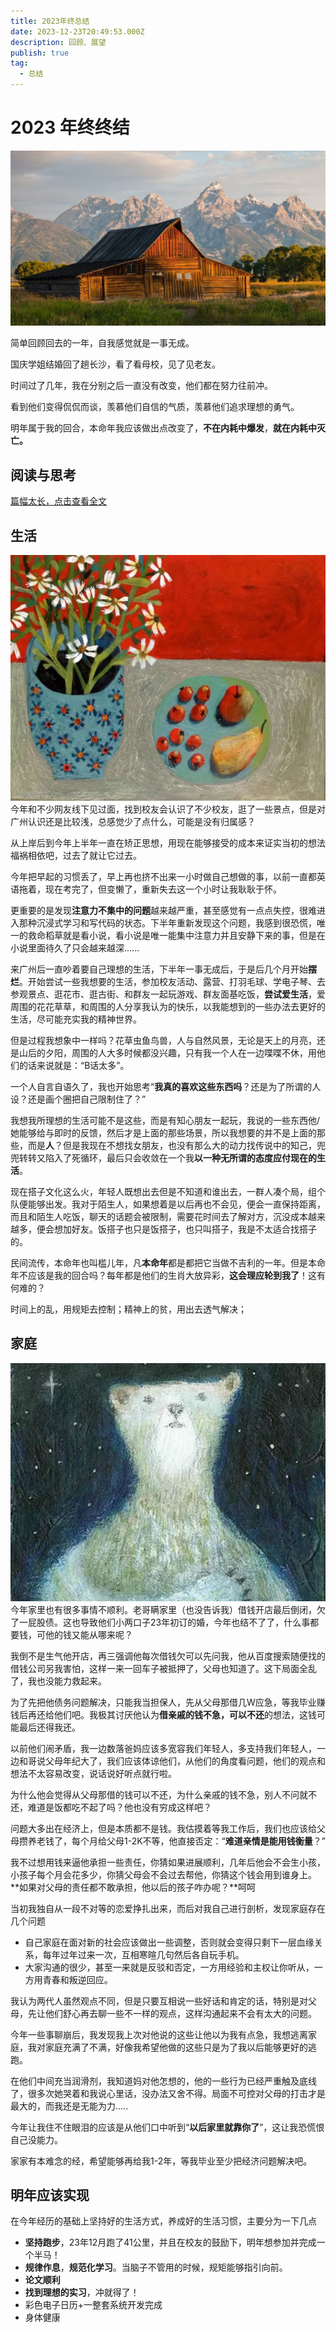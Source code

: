 ```yaml
---
title: 2023年终总结
date: 2023-12-23T20:49:53.000Z
description: 回顾、展望
publish: true
tag:
  - 总结
---
```

# 2023 年终终结
![pedro-lastra-hXunh-ivkPc.jpg](../images/5039cd68945b75e744fba139507714a8.jpeg)

简单回顾回去的一年，自我感觉就是一事无成。

国庆学姐结婚回了趟长沙，看了看母校，见了见老友。

时间过了几年，我在分别之后一直没有改变，他们都在努力往前冲。

看到他们变得侃侃而谈，羡慕他们自信的气质，羡慕他们追求理想的勇气。

明年属于我的回合，本命年我应该做出点改变了，**不在内耗中爆发**，**就在内耗中灭亡。**
## 阅读与思考
  [篇幅太长，点击查看全文](https://haven.ym94.cn/2023/2023%20%E5%B9%B4%E7%BB%88%E6%80%BB%E7%BB%93/23%E6%80%BB%E7%BB%93-%E6%80%9D%E8%80%83%E5%A6%82%E4%BD%95%E9%98%85%E8%AF%BB.html)
## 生活
![image.png](../images/7e693e4d18df0fce09e95877aaaddaac.png)
今年和不少网友线下见过面，找到校友会认识了不少校友，逛了一些景点，但是对广州认识还是比较浅，总感觉少了点什么，可能是没有归属感？

从上岸后到今年上半年一直在矫正思想，用现在能够接受的成本来证实当初的想法福祸相依吧，过去了就让它过去。

今年把早起的习惯丢了，早上再也挤不出来一小时做自己想做的事，以前一直都英语拖着，现在考完了，但变懒了，重新失去这一个小时让我耿耿于怀。

更重要的是发现**注意力不集中的问题**越来越严重，甚至感觉有一点点失控，很难进入那种沉浸式学习和写代码的状态。下半年重新发现这个问题，我感到很恐慌，唯一的救命稻草就是看小说，看小说是唯一能集中注意力并且安静下来的事，但是在小说里面待久了只会越来越深......

来广州后一直吵着要自己理想的生活，下半年一事无成后，于是后几个月开始**摆烂**。开始尝试一些我想要的生活，参加校友活动、露营、打羽毛球、学电子琴、去参观景点、逛花市、逛古街、和群友一起玩游戏、群友面基吃饭，**尝试爱生活**，爱周围的花花草草，和周围的人分享我认为的快乐，以我能想到的一些办法去更好的生活，尽可能充实我的精神世界。

但是过程我想象中一样吗？花草虫鱼鸟兽，人与自然风景，无论是天上的月亮，还是山后的夕阳，周围的人大多时候都没兴趣，只有我一个人在一边喋喋不休，用他们的话来说就是：“B话太多”。

一个人自言自语久了，我也开始思考“**我真的喜欢这些东西吗**？还是为了所谓的人设？还是画个圈把自己限制住了？”

我想我所理想的生活可能不是这些，而是有知心朋友一起玩，我说的一些东西他/她能够给与即时的反馈，然后才是上面的那些场景，所以我想要的并不是上面的那些，而是**人**？但是我现在不想找女朋友，也没有那么大的动力找传说中的知己，兜兜转转又陷入了死循环，最后只会收敛在一个我**以一种无所谓的态度应付现在的生活**。

现在搭子文化这么火，年轻人既想出去但是不知道和谁出去，一群人凑个局，组个队便能够出发。我对于陌生人，如果想着是以后再也不会见，便会一直保持距离，而且和陌生人吃饭，聊天的话题会被限制，需要花时间去了解对方，沉没成本越来越多，便会想加好友。饭搭子也只是饭搭子，也只叫搭子，我是不太适合找搭子的。

民间流传，本命年也叫槛儿年，凡**本命年**都是都把它当做不吉利的一年。但是本命年不应该是我的回合吗？每年都是他们的生肖大放异彩，**这会理应轮到我了**！这有何难的？

时间上的乱，用规矩去控制；精神上的贫，用出去透气解决；


## 家庭
![image.png](../images/0db0a3544d9aeaba3b3dc70b15d5eea9.png)
今年家里也有很多事情不顺利。老哥瞒家里（也没告诉我）借钱开店最后倒闭，欠了一屁股债。这也导致他们小两口子23年初订的婚，今年也结不了了，什么事都要钱，可他的钱又能从哪来呢？

我倒不是生气他开店，再三强调他每次借钱欠可以先问我，他从百度搜索随便找的借钱公司另我害怕，这样一来一回车子被抵押了，父母也知道了。这下局面全乱了，我也没能力救起来。

为了先把他债务问题解决，只能我当担保人，先从父母那借几W应急，等我毕业赚钱后再还给他们吧。我极其讨厌他认为**借亲戚的钱不急，可以不还**的想法，这钱可能最后还得我还。

以前他们闹矛盾，我一边数落爸妈应该多宽容我们年轻人，多支持我们年轻人，一边和哥说父母年纪大了，我们应该体谅他们，从他们的角度看问题，他们的观点和想法不太容易改变，说话说好听点就行啦。

为什么他会觉得从父母那借的钱可以不还，为什么亲戚的钱不急，别人不问就不还，难道是饭都吃不起了吗？他也没有穷成这样吧？

问题大多出在经济上，但是本质都不是钱。我估摸着等我工作后，我们也应该给父母攒养老钱了，每个月给父母1-2K不等，他直接否定：“**难道亲情是能用钱衡量**？” 

我不过想用钱来逼他承担一些责任，你猜如果进展顺利，几年后他会不会生小孩，小孩子每个月会花多少，你猜父母会不会过去帮他，你猜这个钱会用到谁身上。**如果对父母的责任都不敢承担，他以后的孩子咋办呢？**呵呵

当初我独自从一段不对等的恋爱挣扎出来，而后对我自己进行剖析，发现家庭存在几个问题

- 自己家庭在面对新的社会应该做出一些调整，否则就会变得只剩下一层血缘关系，每年过年过来一次，互相寒暄几句然后各自玩手机。
- 大家沟通的很少，甚至一来就是反驳和否定，一方用经验和主权让你听从，一方用青春和叛逆回应。

我认为两代人虽然观点不同，但是只要互相说一些好话和肯定的话，特别是对父母，先让他们舒心再去聊一些不一样的观点，这样沟通起来不会有太大的问题。

今年一些事聊崩后，我发现我上次对他说的这些让他以为我有点急，我想逃离家庭，我对家庭充满了不满，好像我希望他做的这些只是为了我以后能够更好的逃跑。

在他们中间充当润滑剂，我知道妈对他怎想的，他的一些行为已经严重触及底线了，很多次她哭着和我说心里话，没办法又舍不得。局面不可控对父母的打击才是最大的，而我还是无能为力.....

今年让我住不住眼泪的应该是从他们口中听到“**以后家里就靠你了**”，这让我恐慌恨自己没能力。

家家有本难念的经，希望能够再给我1-2年，等我毕业至少把经济问题解决吧。

## 明年应该实现
在今年经历的基础上坚持好的生活方式，养成好的生活习惯，主要分为一下几点

- **坚持跑步**，23年12月跑了41公里，并且在校友的鼓励下，明年想参加并完成一个半马！
- **规律作息**，**规范化学习**。当脑子不管用的时候，规矩能够指引向前。
- **论文顺利**
- **找到理想的实习**，冲就得了！
- 彩色电子日历+一整套系统开发完成
- 身体健康




